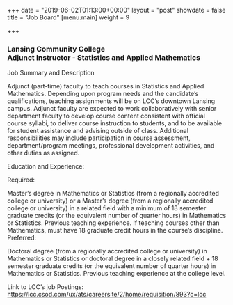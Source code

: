 +++
date = "2019-06-02T01:13:00+00:00"
layout = "post"
showdate = false
title = "Job Board"
[menu.main]
weight = 9

+++
### Lansing Community College<br>Adjunct Instructor - Statistics and Applied Mathematics

Job Summary and Description

Adjunct (part-time) faculty to teach courses in Statistics and Applied Mathematics. Depending upon program needs and the candidate’s qualifications, teaching assignments will be on LCC’s downtown Lansing campus. Adjunct faculty are expected to work collaboratively with senior department faculty to develop course content consistent with official course syllabi, to deliver course instruction to students, and to be available for student assistance and advising outside of class. Additional responsibilities may include participation in course assessment, department/program meetings, professional development activities, and other duties as assigned.

 

Education and Experience:

Required:

Master’s degree in Mathematics or Statistics (from a regionally accredited college or university) or a Master’s degree (from a regionally accredited college or university) in a related field with a minimum of 18 semester graduate credits (or the equivalent number of quarter hours) in Mathematics or Statistics. 
Previous teaching experience.
If teaching courses other than Mathematics, must have 18 graduate credit hours in the course’s discipline.
Preferred:

Doctoral degree (from a regionally accredited college or university) in Mathematics or Statistics or doctoral degree in a closely related field + 18 semester graduate credits (or the equivalent number of quarter hours) in Mathematics or Statistics.
Previous teaching experience at the college level.
 

Link to LCC’s job Postings: https://lcc.csod.com/ux/ats/careersite/2/home/requisition/893?c=lcc
